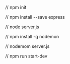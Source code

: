 // npm init

// npm install --save express

// node server.js

// npm install -g nodemon

// nodemom server.js

// npm run start-dev